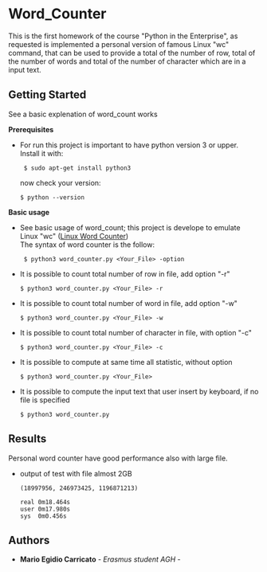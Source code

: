 # Word_Counter

This is the first homework of the course "Python in the Enterprise", as requested is implemented a personal version of famous Linux "wc" command, that can be used to provide a total of the number of row,        total of the number of words and total of the number of character which are in a input text. 

## Getting Started
See a basic explenation of word_count works

**Prerequisites**
* For run this project is important to have python version 3 or upper.                                                    
  Install it with:
  ```
   $ sudo apt-get install python3
  ```
  now check your version: 
  ```
  $ python --version
  ```


**Basic usage**
* See basic usage of word_count; this project is develope to emulate Linux "wc" ([Linux Word Counter](https://en.wikipedia.org/wiki/Wc_(Unix)))    
  The syntax of word counter is the follow:
  ```
   $ python3 word_counter.py <Your_File> -option
  ```
  
 * It is possible to count total number of row in file, add option "-r" 
   ```
   $ python3 word_counter.py <Your_File> -r 
   ```
   
 * It is possible to count total number of word in file, add option "-w" 
   ```
   $ python3 word_counter.py <Your_File> -w 
   ```
   
 * It is possible to count total number of character in file, with option "-c" 
   ```
   $ python3 word_counter.py <Your_File> -c 
   ```
  
 * It is possible to compute at same time all statistic, without option 
   ```
   $ python3 word_counter.py <Your_File> 
   ```
   
 * It is possible to compute the input text that user insert by keyboard, if no file is specified
   ```
   $ python3 word_counter.py
   ```

## Results
Personal word counter have good performance also with large file. 
* output of test with file almost 2GB

   ```
   (18997956, 246973425, 1196871213)
   
   real	0m18.464s
   user	0m17.980s
   sys	0m0.456s

   ```
## Authors

* **Mario Egidio Carricato** - *Erasmus student AGH* - 
